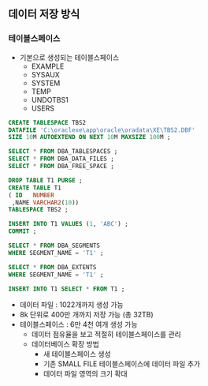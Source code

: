 ## 데이터 저장 방식
### 테이블스페이스
* 기본으로 생성되는 테이블스페이스
    - EXAMPLE
    - SYSAUX
    - SYSTEM
    - TEMP
    - UNDOTBS1
    - USERS

```SQL
CREATE TABLESPACE TBS2 
DATAFILE 'C:\oraclexe\app\oracle\oradata\XE\TBS2.DBF' 
SIZE 10M AUTOEXTEND ON NEXT 10M MAXSIZE 100M ; 

SELECT * FROM DBA_TABLESPACES ; 
SELECT * FROM DBA_DATA_FILES ; 
SELECT * FROM DBA_FREE_SPACE ; 

DROP TABLE T1 PURGE ; 
CREATE TABLE T1 
( ID   NUMBER 
 ,NAME VARCHAR2(10))
TABLESPACE TBS2 ; 

INSERT INTO T1 VALUES (1, 'ABC') ; 
COMMIT ; 

SELECT * FROM DBA_SEGMENTS 
WHERE SEGMENT_NAME = 'T1' ; 

SELECT * FROM DBA_EXTENTS 
WHERE SEGMENT_NAME = 'T1' ; 

INSERT INTO T1 SELECT * FROM T1 ; 
```

* 데이터 파일 : 1022개까지 생성 가능
* 8k 단위로 400만 개까지 저장 가능 (총 32TB)
* 테이블스페이스 : 6만 4천 여개 생성 가능
    - 데이터 점유율을 보고 적절히 테이블스페이스를 관리
    - 데이터베이스 확장 방법
        + 새 테이블스페이스 생성
        + 기존 SMALL FILE 테이블스페이스에 데이터 파일 추가
        + 데이터 파일 영역의 크기 확대